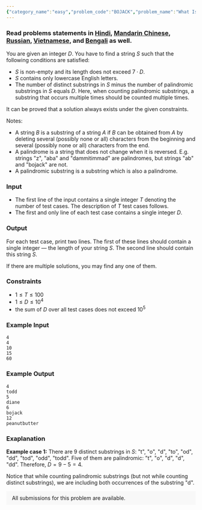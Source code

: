 ```yaml
---
{"category_name":"easy","problem_code":"BOJACK","problem_name":"What Is This, a Crossover Episode","problemComponents":{"constraints":"","constraintsState":false,"subtasks":"","subtasksState":false,"inputFormat":"","inputFormatState":false,"outputFormat":"","outputFormatState":false,"sampleTestCases":{}},"video_editorial_url":"","languages_supported":{"0":"CPP14","1":"C","2":"JAVA","3":"PYTH 3.6","4":"CPP17","5":"PYTH","6":"PYP3","7":"CS2","8":"ADA","9":"PYPY","10":"TEXT","11":"PAS fpc","12":"NODEJS","13":"RUBY","14":"PHP","15":"GO","16":"HASK","17":"TCL","18":"PERL","19":"SCALA","20":"LUA","21":"kotlin","22":"BASH","23":"JS","24":"LISP sbcl","25":"rust","26":"PAS gpc","27":"BF","28":"CLOJ","29":"R","30":"D","31":"CAML","32":"FORT","33":"ASM","34":"swift","35":"FS","36":"WSPC","37":"LISP clisp","38":"SQL","39":"SCM guile","40":"PERL6","41":"ERL","42":"CLPS","43":"ICK","44":"NICE","45":"PRLG","46":"ICON","47":"COB","48":"SCM chicken","49":"PIKE","50":"SCM qobi","51":"ST","52":"SQLQ","53":"NEM"},"max_timelimit":1,"source_sizelimit":50000,"problem_author":"sjshohag","problem_tester":"","date_added":"8-07-2020","tags":{"0":"constructive","1":"cook120","2":"easy","3":"rajarshi_basu","4":"sjshohag"},"problem_difficulty_level":"Easy-Medium","best_tag":"","editorial_url":"https://discuss.codechef.com/problems/BOJACK","time":{"view_start_date":1595183402,"submit_start_date":1595183402,"visible_start_date":1595183402,"end_date":1735669800},"is_direct_submittable":false,"problemDiscussURL":"https://discuss.codechef.com/search?q=BOJACK","is_proctored":false,"visitedContests":{},"layout":"problem"}
---
```

### Read problems statements in [Hindi](https://www.codechef.com/download/translated/COOK120/hindi/BOJACK.pdf), [Mandarin Chinese](https://www.codechef.com/download/translated/COOK120/mandarin/BOJACK.pdf), [Russian](https://www.codechef.com/download/translated/COOK120/russian/BOJACK.pdf), [Vietnamese](https://www.codechef.com/download/translated/COOK120/vietnamese/BOJACK.pdf), and [Bengali](https://www.codechef.com/download/translated/COOK120/bengali/BOJACK.pdf) as well.

You are given an integer $D$. You have to find a string $S$ such that the following conditions are satisfied:
- $S$ is non-empty and its length does not exceed $7 \cdot D$.
- $S$ contains only lowercase English letters.
- The number of distinct substrings in $S$ minus the number of palindromic substrings in $S$ equals $D$. Here, when counting palindromic substrings, a substring that occurs multiple times should be counted multiple times.

It can be proved that a solution always exists under the given constraints.

Notes:
- A string $B$ is a substring of a string $A$ if $B$ can be obtained from $A$ by deleting several (possibly none or all) characters from the beginning and several (possibly none or all) characters from the end.
- A palindrome is a string that does not change when it is reversed. E.g. strings "z", "aba" and "dammitimmad" are palindromes, but strings "ab" and "bojack" are not. 
- A palindromic substring is a substring which is also a palindrome.

### Input
- The first line of the input contains a single integer $T$ denoting the number of test cases. The description of $T$ test cases follows.
- The first and only line of each test case contains a single integer $D$.

### Output
For each test case, print two lines. The first of these lines should contain a single integer ― the length of your string $S$. The second line should contain this string $S$.

If there are multiple solutions, you may find any one of them.

### Constraints
- $1 \le T \le 100$
- $1 \le D \le 10^4$
- the sum of $D$ over all test cases does not exceed $10^5$

### Example Input
```
4
4
10
15
60
```

### Example Output
```
4
todd
5
diane
6
bojack
12
peanutbutter
```

### Exaplanation
**Example case $1$:** There are $9$ distinct substrings in $S$: "t", "o", "d", "to", "od", "dd", "tod", "odd", "todd". Five of them are palindromic: "t", "o", "d", "d", "dd". Therefore, $D = 9 - 5 = 4$.

Notice that while counting palindromic substrings (but not while counting distinct substrings), we are including both occurrences of the substring "d".

<aside style='background: #f8f8f8;padding: 10px 15px;'><div>All submissions for this problem are available.</div></aside>